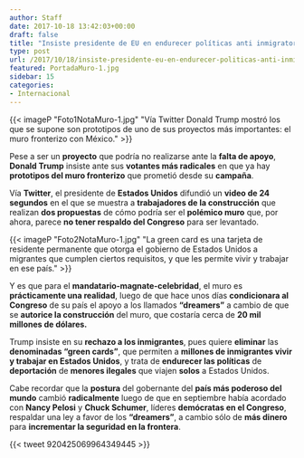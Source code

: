 ```yaml
---
author: Staff
date: 2017-10-18 13:42:03+00:00
draft: false
title: "Insiste presidente de EU en endurecer políticas anti inmigratorias"
type: post
url: /2017/10/18/insiste-presidente-eu-en-endurecer-politicas-anti-inmigratorias/
featured: PortadaMuro-1.jpg
sidebar: 15
categories:
- Internacional
---
```


{{< imageP "Foto1NotaMuro-1.jpg" "Vía Twitter Donald Trump mostró los que se supone son prototipos de uno de sus proyectos más importantes: el muro fronterizo con México." >}}

Pese a ser un **proyecto** que podría no realizarse ante la **falta de apoyo**, **Donald Trump** insiste ante sus **votantes más radicales** en que ya hay **prototipos del muro fronterizo** que prometió desde su **campaña**.

Vía **Twitter**, el presidente de **Estados Unidos** difundió un **video de 24 segundos** en el que se muestra a **trabajadores de la construcción** que realizan **dos propuestas** de cómo podría ser el **polémico muro** que, por ahora, parece **no tener respaldo del Congreso** para ser levantado.

{{< imageP "Foto2NotaMuro-1.jpg" "La green card es una tarjeta de residente permanente que otorga el gobierno de Estados Unidos a migrantes que cumplen ciertos requisitos, y que les permite vivir y trabajar en ese país." >}}

Y es que para el **mandatario-magnate-celebridad**, el muro es **prácticamente una realidad**, luego de que hace unos días **condicionara al Congreso** de su país el apoyo a los llamados **“dreamers”** a cambio de que se **autorice la construcción** del muro, que costaría cerca de **20 mil millones de dólares.**

Trump insiste en su **rechazo a los inmigrantes**, pues quiere **eliminar** las **denominadas “green cards”**, que permiten a **millones de inmigrantes vivir y trabajar en Estados Unidos**, y trata de **endurecer las políticas** de **deportación** de **menores ilegales** que viajen **solos** a Estados Unidos.

Cabe recordar que la **postura** del gobernante del **país más poderoso del mundo** cambió **radicalmente** luego de que en septiembre había acordado con **Nancy Pelosi** y **Chuck Schumer**, líderes **demócratas en el Congreso**, respaldar una ley a favor de los **“dreamers”**, a cambio sólo de **más dinero** para **incrementar la seguridad en la frontera**.

{{< tweet 920425069964349445 >}}